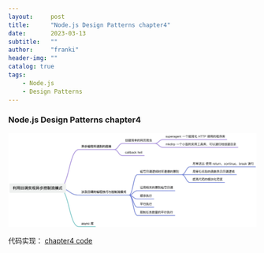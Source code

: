 ```yaml
---
layout:     post
title:      "Node.js Design Patterns chapter4"
date:       2023-03-13
subtitle:   ""
author:     "franki"
header-img: ""
catalog: true
tags:
    - Node.js
    - Design Patterns
---
```


### Node.js Design Patterns chapter4

![chapter4](/images/posts/node/node-design-patterns-chapter4.jpeg)

代码实现：
[chapter4 code](https://github.com/NikFranki/node-design-patterns/blob/master/chapter4/4.1/4.1.js)
